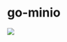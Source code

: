 # go-minio

![](https://timgsa.baidu.com/timg?image&quality=80&size=b9999_10000&sec=1562388449846&di=17b34bcde383ebfbc675daf56ef57db2&imgtype=0&src=http%3A%2F%2Fi2.hexunimg.cn%2F2014-07-17%2F166717786.jpg)
